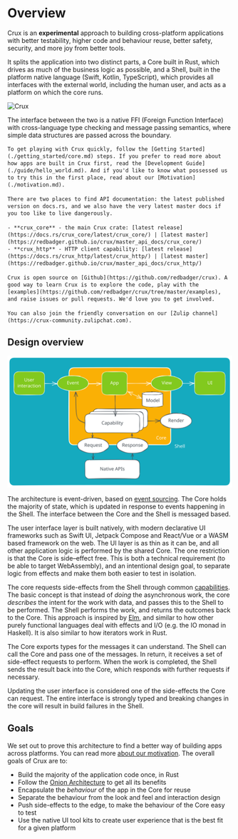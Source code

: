 # Overview

Crux is an **experimental** approach to building cross-platform applications with better testability, higher code and behaviour reuse, better safety, security, and more joy from better tools.

It splits the application into two distinct parts, a Core built in Rust, which drives as much of the business logic as possible, and a Shell, built in the platform native language (Swift, Kotlin, TypeScript), which provides all interfaces with the external world, including the human user, and acts as a platform on which the core runs.

![Crux](./crux.png)

The interface between the two is a native FFI (Foreign Function Interface) with cross-language type checking and message passing semantics, where simple data structures are passed across the boundary.

```admonish title="Get to know Crux"
To get playing with Crux quickly, follow the [Getting Started](./getting_started/core.md) steps. If you prefer to read more about how apps are built in Crux first, read the [Development Guide](./guide/hello_world.md). And if you'd like to know what possessed us to try this in the first place, read about our [Motivation](./motivation.md).

There are two places to find API documentation: the latest published version on docs.rs, and we also have the very latest master docs if you too like to live dangerously.

- **crux_core** - the main Crux crate: [latest release](https://docs.rs/crux_core/latest/crux_core/) | [latest master](https://redbadger.github.io/crux/master_api_docs/crux_core/)
- **crux_http** - HTTP client capability: [latest release](https://docs.rs/crux_http/latest/crux_http/) | [latest master](https://redbadger.github.io/crux/master_api_docs/crux_http/)

Crux is open source on [Github](https://github.com/redbadger/crux). A good way to learn Crux is to explore the code, play with the [examples](https://github.com/redbadger/crux/tree/master/examples), and raise issues or pull requests. We'd love you to get involved.

You can also join the friendly conversation on our [Zulip channel](https://crux-community.zulipchat.com).
```

## Design overview

![Logical architecture](./architecture.svg)

The architecture is event-driven, based on [event sourcing](https://martinfowler.com/eaaDev/EventSourcing.html). The Core holds the majority of state, which is updated in response to events happening in the Shell. The interface between the Core and the Shell is messaged based.

The user interface layer is built natively, with modern declarative UI frameworks such as Swift UI, Jetpack Compose and React/Vue or a WASM based framework on the web. The UI layer is as thin as it can be, and all other application logic is performed by the shared Core. The one restriction is that the Core is side–effect free. This is both a technical requirement (to be able to target WebAssembly), and an intentional design goal, to separate logic from effects and make them both easier to test in isolation.

The core requests side-effects from the Shell through common [capabilities](./guide/capabilities.md). The basic concept is that instead of _doing_ the asynchronous work, the core _describes_ the intent for the work with data, and passes this to the Shell to be performed. The Shell performs the work, and returns the outcomes back to the Core. This approach is inspired by [Elm](https://elm-lang.org/), and similar to how other purely functional languages deal with effects and I/O (e.g. the IO monad in Haskell). It is also similar to how iterators work in Rust.

The Core exports types for the messages it can understand. The Shell can call the Core and pass one of the messages. In return, it receives a set of side-effect requests to perform. When the work is completed, the Shell sends the result back into the Core, which responds with further requests if necessary.

Updating the user interface is considered one of the side-effects the Core can request. The entire interface is strongly typed and breaking changes in the core will result in build failures in the Shell.

## Goals

We set out to prove this architecture to find a better way of building apps across platforms. You can read more [about our motivation](./motivation.md). The overall goals of Crux are to:

- Build the majority of the application code once, in Rust
- Follow the [Onion Architecture](https://jeffreypalermo.com/2008/07/the-onion-architecture-part-1/) to get all its benefits
- Encapsulate the _behaviour_ of the app in the Core for reuse
- Separate the behaviour from the look and feel and interaction design
- Push side-effects to the edge, to make the behaviour of the Core easy to test
- Use the native UI tool kits to create user experience that is the best fit for a given platform
